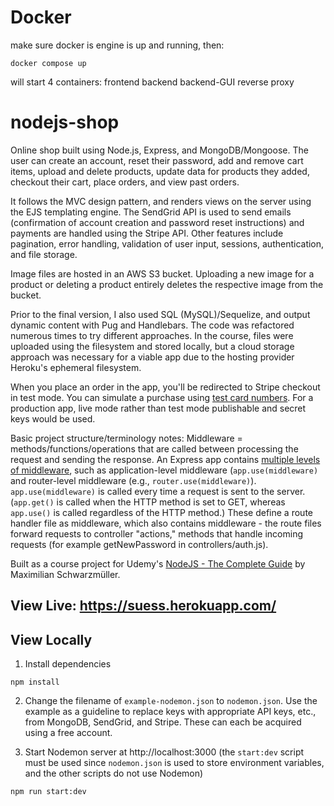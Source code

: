 # Docker 
make sure docker is engine is up and running, then:

```
docker compose up
```

will start 4 containers:
frontend 
backend 
backend-GUI
reverse proxy




# nodejs-shop

Online shop built using Node.js, Express, and MongoDB/Mongoose. The user can create an account, reset their password, add and remove cart items, upload and delete products, update data for products they added, checkout their cart, place orders, and view past orders.

It follows the MVC design pattern, and renders views on the server using the EJS templating engine. The SendGrid API is used to send emails (confirmation of account creation and password reset instructions) and payments are handled using the Stripe API. Other features include pagination, error handling, validation of user input, sessions, authentication, and file storage.

Image files are hosted in an AWS S3 bucket. Uploading a new image for a product or deleting a product entirely deletes the respective image from the bucket.

Prior to the final version, I also used SQL (MySQL)/Sequelize, and output dynamic content with Pug and Handlebars. The code was refactored numerous times to try different approaches. In the course, files were uploaded using the filesystem and stored locally, but a cloud storage approach was necessary for a viable app due to the hosting provider Heroku's ephemeral filesystem.

When you place an order in the app, you'll be redirected to Stripe checkout in test mode. You can simulate a purchase using [test card numbers](https://stripe.com/docs/testing#cards). For a production app, live mode rather than test mode publishable and secret keys would be used.

Basic project structure/terminology notes: Middleware = methods/functions/operations that are called between processing the request and sending the response. An Express app contains [multiple levels of middleware](https://expressjs.com/en/guide/using-middleware.html), such as application-level middleware (`app.use(middleware)` and router-level middleware (e.g., `router.use(middleware)`). `app.use(middleware)` is called every time a request is sent to the server. (`app.get()` is called when the HTTP method is set to GET, whereas `app.use()` is called regardless of the HTTP method.) These define a route handler file as middleware, which also contains middleware - the route files forward requests to controller "actions," methods that handle incoming requests (for example getNewPassword in controllers/auth.js).

Built as a course project for Udemy's [NodeJS - The Complete Guide](https://www.udemy.com/course/nodejs-the-complete-guide/) by Maximilian Schwarzmüller.

## View Live: https://suess.herokuapp.com/

## View Locally

1. Install dependencies

```
npm install
```

2. Change the filename of `example-nodemon.json` to `nodemon.json`. Use the example as a guideline to replace keys with appropriate API keys, etc., from MongoDB, SendGrid, and Stripe. These can each be acquired using a free account.

3. Start Nodemon server at http://localhost:3000 (the `start:dev` script must be used since `nodemon.json` is used to store environment variables, and the other scripts do not use Nodemon)

```
npm run start:dev
```
